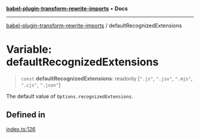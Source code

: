 [**babel-plugin-transform-rewrite-imports**](../README.md) • **Docs**

***

[babel-plugin-transform-rewrite-imports](../README.md) / defaultRecognizedExtensions

# Variable: defaultRecognizedExtensions

> `const` **defaultRecognizedExtensions**: readonly [`".js"`, `".jsx"`, `".mjs"`, `".cjs"`, `".json"`]

The default value of `Options.recognizedExtensions`.

## Defined in

[index.ts:126](https://github.com/Xunnamius/babel-plugin-transform-rewrite-imports/blob/472febf8375d3d991703bf05dc29b95ff98caea4/src/index.ts#L126)
